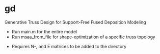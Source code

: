 # gd
Generative Truss Design for Support-Free Fused Deposition Modeling
- Run main.m for the entire model 
- Run msaa_from_file for shape-optimization of a specific truss topology
* Requires N-, and E matrices to be added to the directory
